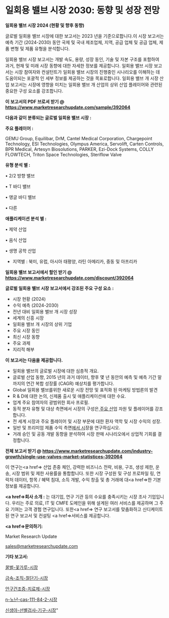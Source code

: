 # 일회용 밸브 시장 2030: 동향 및 성장 전망

<strong>일회용 밸브 시장 2024 (현황 및 향후 동향)</strong>

글로벌 일회용 밸브 시장에 대한 보고서는 2023 년을 기준으로합니다.이 시장 보고서는 예측 기간 (2024-2030) 동안 국제 및 국내 제조업체, 지역, 공급 업체 및 공급 업체, 제품 변형 및 제품 유형을 분석합니다.

일회용 밸브 시장 보고서는 개발 속도, 용량, 성장 동인, 기술 및 자본 구조를 포함하여 과거, 현재 및 미래 시장 동향에 대한 자세한 정보를 제공합니다. 일회용 밸브 시장 보고서는 시장 참여자와 컨설턴트가 일회용 밸브 시장의 진행중인 시나리오를 이해하는 데 도움이되는 포괄적 인 세부 정보를 제공하는 것을 목표로합니다. 일회용 밸브 개 시장 산업 보고서는 시장에 영향을 미치는 일회용 밸브 개 산업의 상위 산업 플레이어와 관련된 중요한 구성 요소를 강조합니다.



<strong>이 보고서의 PDF 브로셔 받기 @ <a href=https://www.marketresearchupdate.com/sample/392064>https://www.marketresearchupdate.com/sample/392064</a></strong>



<strong>다음과 같이 분류되는 글로벌 일회용 밸브 시장 :</strong>



<strong>주요 플레이어 :</strong>

GEMU Group, Equilibar, DrM, Cantel Medical Corporation, Chargepoint Technology, ESI Technologies, Olympus America, Servolift, Carten Controls, BPR Medical, Artesyn Biosolutions, PARKER, Ezi-Dock Systems, COLLY FLOWTECH, Triton Space Technologies, Steriflow Valve



<strong>유형 분석 별 :</strong>

• 2/2 방향 밸브

• T 바디 밸브

• 앵글 바디 밸브

• 다른



<strong>애플리케이션 분석 별 :</strong>

• 제약 산업

• 음식 산업

• 생명 공학 산업

<ul>
  <li>지역별 : 북미, 유럽, 아시아 태평양, 라틴 아메리카, 중동 및 아프리카</li>
</ul>


<strong>일회용 밸브 보고서에서 할인 받기 @ <a href=https://www.marketresearchupdate.com/discount/392064>https://www.marketresearchupdate.com/discount/392064</a></strong>



<strong>글로벌 일회용 밸브 시장 보고서에서 강조된 주요 구성 요소 :</strong>
<ul>
  <li>시장 현황 (2024)</li>
  <li>수익 예측 (2024-2030)</li>
  <li>전년 대비 일회용 밸브 개 시장 성장</li>
  <li>세계의 신흥 시장</li>
  <li>일회용 밸브 개 시장의 상위 기업</li>
  <li>주요 시장 동인</li>
  <li>최신 시장 동향</li>
  <li>주요 과제</li>
  <li>지리적 해부</li>
</ul>


<strong>이 보고서는 다음을 제공합니다.</strong>
<ul>
  <li>일회용 밸브의 글로벌 시장에 대한 심층적 개요.</li>
  <li>글로벌 산업 동향, 2015 년의 과거 데이터, 향후 몇 년 동안의 예측 및 예측 기간 말까지의 연간 복합 성장률 (CAGR) 예상치를 평가합니다.</li>
  <li>Global 일회용 밸브를위한 새로운 시장 전망 및 표적화 된 마케팅 방법론의 발견</li>
  <li>R &amp; D에 대한 논의, 신제품 출시 및 애플리케이션에 대한 수요.</li>
  <li>업계 주요 참여자의 광범위한 회사 프로필.</li>
  <li>동적 분자 유형 및 대상 측면에서 시장의 구성은<a href=> 주요 산</a>업 자원 및 플레이어를 강조합니다.</li>
  <li>전 세계 시장과 주요 플레이어 및 시장 부문에 대한 환자 역학 및 시장 수익의 성장.</li>
  <li>일반 및 프리미엄 제품 수익 측면<a href=>에서 시</a>장을 연구하십시오.</li>
  <li>거래 승인 및 공동 개발 동향을 분석하여 시장 판매 시나리오에서 상업적 기회를 결정합니다.</li>
</ul>



<strong>전체 보고서 받기 @ <a href=https://www.marketresearchupdate.com/industry-growth/single-use-valves-market-statistices-392064>https://www.marketresearchupdate.com/industry-growth/single-use-valves-market-statistices-392064</a></strong>

이 연구는<a href=> 산업 존중</a> 체인, 강력한 비즈니스 전략, 비용, 구조, 생성 제한, 운송, 시장 범위 및 제한 사용률을 통합합니다. 또한 시장 구성원 및 구성 프로파일 링, 연락처 데이터, 항목 / 혜택 침대, 소득 개발, 수익 창출 및 총 거래에 대<a href=>한 기본 </a>정보를 제공합니다.



<strong><a href=>회사 소</a>개 :</strong>
는 대기업, 연구 기관 등의 수요를 충족시키는 시장 조사 기업입니다. 우리는 주로 의료, IT 및 CMFE 도메인을 위해 설계된 여러 서비스를 제공하며 그 주요 기여는 고객 경험 연구입니다. 또한<a href=> 연구 보</a>고서를 맞춤화하고 신디케이트 된 연구 보고서 및 컨설팅 <a href=>서비스</a>를 제공합니다.



<strong><a href=>문의하기:</a></strong>

Market Research Update

sales@marketresearchupdate.com



<strong>기타 보고서:</strong>

<a href=https://www.linkedin.com/pulse/꿀벌-꽃가루-시장-진입-전략-및-위험-평가2029년-survey-savvy-insights-360-analysis/>꿀벌-꽃가루-시장</a>

<a href=https://www.linkedin.com/pulse/금속-조직-절단기-시장-현재-및-미래-성장-2029-survey-spotlight-pro-24-analysis-jfxzf/>금속-조직-절단기-시장</a>

<a href=https://www.linkedin.com/pulse/안구건조증-치료제-시장-세분화-연구-및-목표-고객2029년-data-dive-diaries-24-analysis-xjzcf/>안구건조증-치료제-시장</a>

<a href=https://www.linkedin.com/pulse/n-노난-cas-111-84-2-시장-진입-전략-및-위험-평가2030년-a9qbf/>n-노난-cas-111-84-2-시장</a>

<a href=https://www.linkedin.com/pulse/신생아-선별검사-기구-시장-현재-및-미래-성장-2029-analytics-alchemy-360-analysis-oshhf/>신생아-선별검사-기구-시장</a>"

